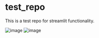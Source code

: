 # test_repo
This is a test repo for streamlit functionality.

![image](https://github.com/dusanBirta/test_repo/assets/31896340/9f6bf30e-7aaa-466a-b2b0-a0bbd54f45ee)
![image](https://github.com/dusanBirta/test_repo/assets/31896340/6c576bae-0629-42c1-aac3-6b76ee58b450)


